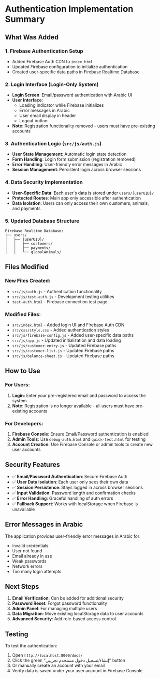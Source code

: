 # Authentication Implementation Summary

## What Was Added

### 1. Firebase Authentication Setup
- Added Firebase Auth CDN to `index.html`
- Updated Firebase configuration to initialize authentication
- Created user-specific data paths in Firebase Realtime Database

### 2. Login Interface (Login-Only System)
- **Login Screen**: Email/password authentication with Arabic UI
- **User Interface**: 
  - Loading indicator while Firebase initializes
  - Error messages in Arabic
  - User email display in header
  - Logout button
- **Note**: Registration functionality removed - users must have pre-existing accounts

### 3. Authentication Logic (`src/js/auth.js`)
- **User State Management**: Automatic login state detection
- **Form Handling**: Login form submission (registration removed)
- **Error Handling**: User-friendly error messages in Arabic
- **Session Management**: Persistent login across browser sessions

### 4. Data Security Implementation
- **User-Specific Data**: Each user's data is stored under `users/{userUID}/`
- **Protected Routes**: Main app only accessible after authentication
- **Data Isolation**: Users can only access their own customers, animals, and payments

### 5. Updated Database Structure
```
Firebase Realtime Database:
├── users/
│   ├── {userUID}/
│   │   ├── customers/
│   │   ├── payments/
│   │   └── globalAnimals/
```

## Files Modified

### New Files Created:
- `src/js/auth.js` - Authentication functionality
- `src/js/test-auth.js` - Development testing utilities
- `test-auth.html` - Firebase connection test page

### Modified Files:
- `src/index.html` - Added login UI and Firebase Auth CDN
- `src/css/style.css` - Added authentication styles
- `src/js/firebase-config.js` - Added user-specific data paths
- `src/js/app.js` - Updated initialization and data loading
- `src/js/customer-entry.js` - Updated Firebase paths
- `src/js/customer-list.js` - Updated Firebase paths
- `src/js/balance-sheet.js` - Updated Firebase paths

## How to Use

### For Users:
1. **Login**: Enter your pre-registered email and password to access the system
2. **Note**: Registration is no longer available - all users must have pre-existing accounts

### For Developers:
1. **Firebase Console**: Ensure Email/Password authentication is enabled
2. **Admin Tools**: Use `debug-auth.html` and `quick-test.html` for testing
3. **Account Creation**: Use Firebase Console or admin tools to create new user accounts

## Security Features

- ✅ **Email/Password Authentication**: Secure Firebase Auth
- ✅ **User Data Isolation**: Each user only sees their own data
- ✅ **Session Persistence**: Stays logged in across browser sessions
- ✅ **Input Validation**: Password length and confirmation checks
- ✅ **Error Handling**: Graceful handling of auth errors
- ✅ **Fallback Support**: Works with localStorage when Firebase is unavailable

## Error Messages in Arabic

The application provides user-friendly error messages in Arabic for:
- Invalid credentials
- User not found
- Email already in use
- Weak passwords
- Network errors
- Too many login attempts

## Next Steps

1. **Email Verification**: Can be added for additional security
2. **Password Reset**: Forgot password functionality
3. **Admin Panel**: For managing multiple users
4. **Data Migration**: Move existing localStorage data to user accounts
5. **Advanced Security**: Add role-based access control

## Testing

To test the authentication:
1. Open `http://localhost:8000/docs/`
2. Click the green "إنشاء/تسجيل دخول مستخدم تجريبي" button
3. Or manually create an account with your email
4. Verify data is saved under your user account in Firebase Console
